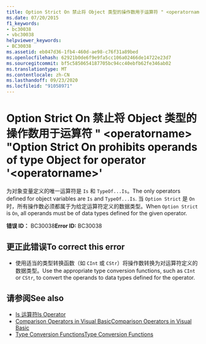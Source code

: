 ```yaml
---
title: Option Strict On 禁止将 Object 类型的操作数用于运算符 " <operatorname> "
ms.date: 07/20/2015
f1_keywords:
- bc30038
- vbc30038
helpviewer_keywords:
- BC30038
ms.assetid: eb047d36-1fb4-460d-ae98-c76f31a89bed
ms.openlocfilehash: 62921b0de6f9e9fa5cc106a02466de14722e23d7
ms.sourcegitcommit: bf5c5850654187705bc94cc40ebfb62fe346ab02
ms.translationtype: MT
ms.contentlocale: zh-CN
ms.lasthandoff: 09/23/2020
ms.locfileid: "91058971"
---
```

# <a name="option-strict-on-prohibits-operands-of-type-object-for-operator-operatorname"></a><span data-ttu-id="64e3b-102">Option Strict On 禁止将 Object 类型的操作数用于运算符 " \<operatorname> "</span><span class="sxs-lookup"><span data-stu-id="64e3b-102">Option Strict On prohibits operands of type Object for operator '\<operatorname>'</span></span>

<span data-ttu-id="64e3b-103">为对象变量定义的唯一运算符是 `Is` 和 `TypeOf...Is`。</span><span class="sxs-lookup"><span data-stu-id="64e3b-103">The only operators defined for object variables are `Is` and `TypeOf...Is`.</span></span> <span data-ttu-id="64e3b-104">当 `Option Strict` 是 `On`时，所有操作数必须都属于为给定运算符定义的数据类型。</span><span class="sxs-lookup"><span data-stu-id="64e3b-104">When `Option Strict` is `On`, all operands must be of data types defined for the given operator.</span></span>  
  
 <span data-ttu-id="64e3b-105">**错误 ID：** BC30038</span><span class="sxs-lookup"><span data-stu-id="64e3b-105">**Error ID:** BC30038</span></span>  
  
## <a name="to-correct-this-error"></a><span data-ttu-id="64e3b-106">更正此错误</span><span class="sxs-lookup"><span data-stu-id="64e3b-106">To correct this error</span></span>  
  
- <span data-ttu-id="64e3b-107">使用适当的类型转换函数（如 `CInt` 或 `CStr`）将操作数转换为对运算符定义的数据类型。</span><span class="sxs-lookup"><span data-stu-id="64e3b-107">Use the appropriate type conversion functions, such as `CInt` or `CStr`, to convert the operands to data types defined for the operator.</span></span>  
  
## <a name="see-also"></a><span data-ttu-id="64e3b-108">请参阅</span><span class="sxs-lookup"><span data-stu-id="64e3b-108">See also</span></span>

- [<span data-ttu-id="64e3b-109">Is 运算符</span><span class="sxs-lookup"><span data-stu-id="64e3b-109">Is Operator</span></span>](../language-reference/operators/is-operator.md)
- [<span data-ttu-id="64e3b-110">Comparison Operators in Visual Basic</span><span class="sxs-lookup"><span data-stu-id="64e3b-110">Comparison Operators in Visual Basic</span></span>](../programming-guide/language-features/operators-and-expressions/comparison-operators.md)
- [<span data-ttu-id="64e3b-111">Type Conversion Functions</span><span class="sxs-lookup"><span data-stu-id="64e3b-111">Type Conversion Functions</span></span>](../language-reference/functions/type-conversion-functions.md)
